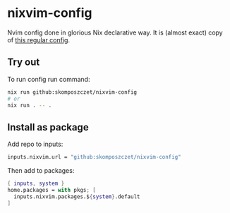 # nixvim-config
Nvim config done in glorious Nix declarative way. It is (almost exact) copy of [this regular config](https://github.com/skomposzczet/nvim-config).

## Try out
To run config run command:
```bash
nix run github:skomposzczet/nixvim-config
# or
nix run . -- .
```
## Install as package
Add repo to inputs:
```nix
inputs.nixvim.url = "github:skomposzczet/nixvim-config"
```
Then add to packages:
```nix
{ inputs, system }
home.packages = with pkgs; [
  inputs.nixvim.packages.${system}.default
]
```
